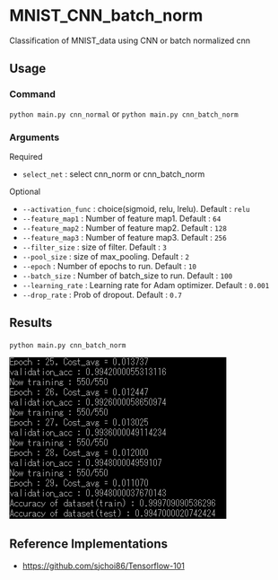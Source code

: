 MNIST_CNN_batch_norm
===
Classification of MNIST_data using CNN or batch normalized cnn

Usage
---
### Command
`python main.py cnn_normal` or `python main.py cnn_batch_norm`

### Arguments
Required
* `select_net` : select cnn_norm or cnn_batch_norm

Optional
* `--activation_func` : choice(sigmoid, relu, lrelu). Default : `relu`
* `--feature_map1` : Number of feature map1. Default : `64`
* `--feature_map2` : Number of feature map2. Default : `128`
* `--feature_map3` : Number of feature map3. Default : `256`
* `--filter_size` : size of filter. Default : `3`
* `--pool_size` : size of max_pooling. Default : `2`
* `--epoch` : Number of epochs to run. Default : `10`
* `--batch_size` : Number of batch_size to run. Default : `100`
* `--learning_rate` : Learning rate for Adam optimizer. Default : `0.001`
* `--drop_rate` : Prob of dropout. Default : `0.7`

Results
---
`python main.py cnn_batch_norm`


![result](/image/cnn_batch_norm(epoch30).PNG)

Reference Implementations
---
+ https://github.com/sjchoi86/Tensorflow-101
